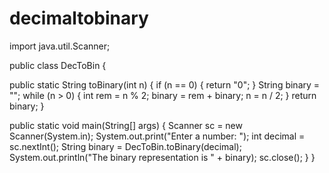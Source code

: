 # decimaltobinary
import java.util.Scanner;

public class DecToBin {

   public static String toBinary(int n) {
       if (n == 0) {
           return "0";
       }
       String binary = "";
       while (n > 0) {
           int rem = n % 2;
           binary = rem + binary;
           n = n / 2;
       }
       return binary;
   }

   public static void main(String[] args) {
       Scanner sc = new Scanner(System.in);
       System.out.print("Enter a number: ");
       int decimal = sc.nextInt();
       String binary = DecToBin.toBinary(decimal);
       System.out.println("The binary representation is " + binary);
       sc.close();
   }
}
